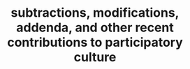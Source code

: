 ---
ee_id_show: '198'
title: subtractions, modifications, addenda, and other recent contributions to participatory
  culture
url: subtractions-modifications-addenda-and-other-recent-contributions-to-partic
live_url:
year: '2006'
venue: Team Gallery
state_country: New York
pitch: "​Show that wz about re-using content / techniques. "
ps:
imgs: Team-NewYork-2006-09-install-1-database.jpg,Team-NewYork-2006-09-install-2-database.jpg,Team-NewYork-2006-09-install-3-database.jpg
things: "[156] 2006-011 Untitled After Lucier - 2006-011-untitled-after-lucier,[33]
  2006-004 Colors - 2006-004-colors,[157] 2006-002 Untitled Translation Exercise -
  2006-002-untitled-translation-exercise,[31] 2006-003 The Bruce Springsteen Born
  to Run Glockenspiel Addendum (Vinyl) - 2006-003-the-bruce-springsteen-born-to-run-glockenspiel-addendum,[32]
  2006-001 Sweet 16 - sweet16"
status:
layout: shows
---